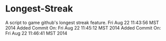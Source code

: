Longest-Streak
==============

A script to game github's longest streak feature.
Fri Aug 22 11:43:56 MST 2014
Added Commit On: Fri Aug 22 11:45:12 MST 2014
Added Commit On: Fri Aug 22 11:46:41 MST 2014
